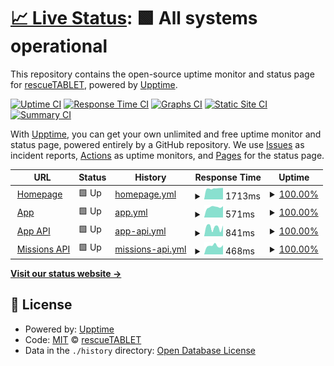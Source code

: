 # [📈 Live Status](https://rescuetablet.github.io/status): <!--live status--> **🟩 All systems operational**

This repository contains the open-source uptime monitor and status page for [rescueTABLET](https://rescuetablet.de), powered by [Upptime](https://github.com/upptime/upptime).

[![Uptime CI](https://github.com/rescuetablet/status/workflows/Uptime%20CI/badge.svg)](https://github.com/rescuetablet/status/actions?query=workflow%3A%22Uptime+CI%22)
[![Response Time CI](https://github.com/rescuetablet/status/workflows/Response%20Time%20CI/badge.svg)](https://github.com/rescuetablet/status/actions?query=workflow%3A%22Response+Time+CI%22)
[![Graphs CI](https://github.com/rescuetablet/status/workflows/Graphs%20CI/badge.svg)](https://github.com/rescuetablet/status/actions?query=workflow%3A%22Graphs+CI%22)
[![Static Site CI](https://github.com/rescuetablet/status/workflows/Static%20Site%20CI/badge.svg)](https://github.com/rescuetablet/status/actions?query=workflow%3A%22Static+Site+CI%22)
[![Summary CI](https://github.com/rescuetablet/status/workflows/Summary%20CI/badge.svg)](https://github.com/rescuetablet/status/actions?query=workflow%3A%22Summary+CI%22)

With [Upptime](https://upptime.js.org), you can get your own unlimited and free uptime monitor and status page, powered entirely by a GitHub repository. We use [Issues](https://github.com/rescuetablet/status/issues) as incident reports, [Actions](https://github.com/rescuetablet/status/actions) as uptime monitors, and [Pages](https://rescuetablet.github.io/status) for the status page.

<!--start: status pages-->
<!-- This summary is generated by Upptime (https://github.com/upptime/upptime) -->
<!-- Do not edit this manually, your changes will be overwritten -->
<!-- prettier-ignore -->
| URL | Status | History | Response Time | Uptime |
| --- | ------ | ------- | ------------- | ------ |
| <img alt="" src="https://icons.duckduckgo.com/ip3/rescuetablet.de.ico" height="13"> [Homepage](https://rescuetablet.de) | 🟩 Up | [homepage.yml](https://github.com/rescueTABLET/status/commits/HEAD/history/homepage.yml) | <details><summary><img alt="Response time graph" src="./graphs/homepage/response-time-week.png" height="20"> 1713ms</summary><br><a href="https://status.rescuetablet.com/history/homepage"><img alt="Response time 1855" src="https://img.shields.io/endpoint?url=https%3A%2F%2Fraw.githubusercontent.com%2FrescueTABLET%2Fstatus%2FHEAD%2Fapi%2Fhomepage%2Fresponse-time.json"></a><br><a href="https://status.rescuetablet.com/history/homepage"><img alt="24-hour response time 1813" src="https://img.shields.io/endpoint?url=https%3A%2F%2Fraw.githubusercontent.com%2FrescueTABLET%2Fstatus%2FHEAD%2Fapi%2Fhomepage%2Fresponse-time-day.json"></a><br><a href="https://status.rescuetablet.com/history/homepage"><img alt="7-day response time 1713" src="https://img.shields.io/endpoint?url=https%3A%2F%2Fraw.githubusercontent.com%2FrescueTABLET%2Fstatus%2FHEAD%2Fapi%2Fhomepage%2Fresponse-time-week.json"></a><br><a href="https://status.rescuetablet.com/history/homepage"><img alt="30-day response time 1748" src="https://img.shields.io/endpoint?url=https%3A%2F%2Fraw.githubusercontent.com%2FrescueTABLET%2Fstatus%2FHEAD%2Fapi%2Fhomepage%2Fresponse-time-month.json"></a><br><a href="https://status.rescuetablet.com/history/homepage"><img alt="1-year response time 1892" src="https://img.shields.io/endpoint?url=https%3A%2F%2Fraw.githubusercontent.com%2FrescueTABLET%2Fstatus%2FHEAD%2Fapi%2Fhomepage%2Fresponse-time-year.json"></a></details> | <details><summary><a href="https://status.rescuetablet.com/history/homepage">100.00%</a></summary><a href="https://status.rescuetablet.com/history/homepage"><img alt="All-time uptime 100.00%" src="https://img.shields.io/endpoint?url=https%3A%2F%2Fraw.githubusercontent.com%2FrescueTABLET%2Fstatus%2FHEAD%2Fapi%2Fhomepage%2Fuptime.json"></a><br><a href="https://status.rescuetablet.com/history/homepage"><img alt="24-hour uptime 100.00%" src="https://img.shields.io/endpoint?url=https%3A%2F%2Fraw.githubusercontent.com%2FrescueTABLET%2Fstatus%2FHEAD%2Fapi%2Fhomepage%2Fuptime-day.json"></a><br><a href="https://status.rescuetablet.com/history/homepage"><img alt="7-day uptime 100.00%" src="https://img.shields.io/endpoint?url=https%3A%2F%2Fraw.githubusercontent.com%2FrescueTABLET%2Fstatus%2FHEAD%2Fapi%2Fhomepage%2Fuptime-week.json"></a><br><a href="https://status.rescuetablet.com/history/homepage"><img alt="30-day uptime 100.00%" src="https://img.shields.io/endpoint?url=https%3A%2F%2Fraw.githubusercontent.com%2FrescueTABLET%2Fstatus%2FHEAD%2Fapi%2Fhomepage%2Fuptime-month.json"></a><br><a href="https://status.rescuetablet.com/history/homepage"><img alt="1-year uptime 100.00%" src="https://img.shields.io/endpoint?url=https%3A%2F%2Fraw.githubusercontent.com%2FrescueTABLET%2Fstatus%2FHEAD%2Fapi%2Fhomepage%2Fuptime-year.json"></a></details>
| <img alt="" src="https://icons.duckduckgo.com/ip3/app.rescuetablet.com.ico" height="13"> [App](https://app.rescuetablet.com) | 🟩 Up | [app.yml](https://github.com/rescueTABLET/status/commits/HEAD/history/app.yml) | <details><summary><img alt="Response time graph" src="./graphs/app/response-time-week.png" height="20"> 571ms</summary><br><a href="https://status.rescuetablet.com/history/app"><img alt="Response time 618" src="https://img.shields.io/endpoint?url=https%3A%2F%2Fraw.githubusercontent.com%2FrescueTABLET%2Fstatus%2FHEAD%2Fapi%2Fapp%2Fresponse-time.json"></a><br><a href="https://status.rescuetablet.com/history/app"><img alt="24-hour response time 626" src="https://img.shields.io/endpoint?url=https%3A%2F%2Fraw.githubusercontent.com%2FrescueTABLET%2Fstatus%2FHEAD%2Fapi%2Fapp%2Fresponse-time-day.json"></a><br><a href="https://status.rescuetablet.com/history/app"><img alt="7-day response time 571" src="https://img.shields.io/endpoint?url=https%3A%2F%2Fraw.githubusercontent.com%2FrescueTABLET%2Fstatus%2FHEAD%2Fapi%2Fapp%2Fresponse-time-week.json"></a><br><a href="https://status.rescuetablet.com/history/app"><img alt="30-day response time 609" src="https://img.shields.io/endpoint?url=https%3A%2F%2Fraw.githubusercontent.com%2FrescueTABLET%2Fstatus%2FHEAD%2Fapi%2Fapp%2Fresponse-time-month.json"></a><br><a href="https://status.rescuetablet.com/history/app"><img alt="1-year response time 602" src="https://img.shields.io/endpoint?url=https%3A%2F%2Fraw.githubusercontent.com%2FrescueTABLET%2Fstatus%2FHEAD%2Fapi%2Fapp%2Fresponse-time-year.json"></a></details> | <details><summary><a href="https://status.rescuetablet.com/history/app">100.00%</a></summary><a href="https://status.rescuetablet.com/history/app"><img alt="All-time uptime 99.99%" src="https://img.shields.io/endpoint?url=https%3A%2F%2Fraw.githubusercontent.com%2FrescueTABLET%2Fstatus%2FHEAD%2Fapi%2Fapp%2Fuptime.json"></a><br><a href="https://status.rescuetablet.com/history/app"><img alt="24-hour uptime 100.00%" src="https://img.shields.io/endpoint?url=https%3A%2F%2Fraw.githubusercontent.com%2FrescueTABLET%2Fstatus%2FHEAD%2Fapi%2Fapp%2Fuptime-day.json"></a><br><a href="https://status.rescuetablet.com/history/app"><img alt="7-day uptime 100.00%" src="https://img.shields.io/endpoint?url=https%3A%2F%2Fraw.githubusercontent.com%2FrescueTABLET%2Fstatus%2FHEAD%2Fapi%2Fapp%2Fuptime-week.json"></a><br><a href="https://status.rescuetablet.com/history/app"><img alt="30-day uptime 100.00%" src="https://img.shields.io/endpoint?url=https%3A%2F%2Fraw.githubusercontent.com%2FrescueTABLET%2Fstatus%2FHEAD%2Fapi%2Fapp%2Fuptime-month.json"></a><br><a href="https://status.rescuetablet.com/history/app"><img alt="1-year uptime 100.00%" src="https://img.shields.io/endpoint?url=https%3A%2F%2Fraw.githubusercontent.com%2FrescueTABLET%2Fstatus%2FHEAD%2Fapi%2Fapp%2Fuptime-year.json"></a></details>
| <img alt="" src="https://icons.duckduckgo.com/ip3/app-api.rescuetablet.com.ico" height="13"> [App API](https://app-api.rescuetablet.com/) | 🟩 Up | [app-api.yml](https://github.com/rescueTABLET/status/commits/HEAD/history/app-api.yml) | <details><summary><img alt="Response time graph" src="./graphs/app-api/response-time-week.png" height="20"> 841ms</summary><br><a href="https://status.rescuetablet.com/history/app-api"><img alt="Response time 981" src="https://img.shields.io/endpoint?url=https%3A%2F%2Fraw.githubusercontent.com%2FrescueTABLET%2Fstatus%2FHEAD%2Fapi%2Fapp-api%2Fresponse-time.json"></a><br><a href="https://status.rescuetablet.com/history/app-api"><img alt="24-hour response time 1014" src="https://img.shields.io/endpoint?url=https%3A%2F%2Fraw.githubusercontent.com%2FrescueTABLET%2Fstatus%2FHEAD%2Fapi%2Fapp-api%2Fresponse-time-day.json"></a><br><a href="https://status.rescuetablet.com/history/app-api"><img alt="7-day response time 841" src="https://img.shields.io/endpoint?url=https%3A%2F%2Fraw.githubusercontent.com%2FrescueTABLET%2Fstatus%2FHEAD%2Fapi%2Fapp-api%2Fresponse-time-week.json"></a><br><a href="https://status.rescuetablet.com/history/app-api"><img alt="30-day response time 992" src="https://img.shields.io/endpoint?url=https%3A%2F%2Fraw.githubusercontent.com%2FrescueTABLET%2Fstatus%2FHEAD%2Fapi%2Fapp-api%2Fresponse-time-month.json"></a><br><a href="https://status.rescuetablet.com/history/app-api"><img alt="1-year response time 990" src="https://img.shields.io/endpoint?url=https%3A%2F%2Fraw.githubusercontent.com%2FrescueTABLET%2Fstatus%2FHEAD%2Fapi%2Fapp-api%2Fresponse-time-year.json"></a></details> | <details><summary><a href="https://status.rescuetablet.com/history/app-api">100.00%</a></summary><a href="https://status.rescuetablet.com/history/app-api"><img alt="All-time uptime 100.00%" src="https://img.shields.io/endpoint?url=https%3A%2F%2Fraw.githubusercontent.com%2FrescueTABLET%2Fstatus%2FHEAD%2Fapi%2Fapp-api%2Fuptime.json"></a><br><a href="https://status.rescuetablet.com/history/app-api"><img alt="24-hour uptime 100.00%" src="https://img.shields.io/endpoint?url=https%3A%2F%2Fraw.githubusercontent.com%2FrescueTABLET%2Fstatus%2FHEAD%2Fapi%2Fapp-api%2Fuptime-day.json"></a><br><a href="https://status.rescuetablet.com/history/app-api"><img alt="7-day uptime 100.00%" src="https://img.shields.io/endpoint?url=https%3A%2F%2Fraw.githubusercontent.com%2FrescueTABLET%2Fstatus%2FHEAD%2Fapi%2Fapp-api%2Fuptime-week.json"></a><br><a href="https://status.rescuetablet.com/history/app-api"><img alt="30-day uptime 100.00%" src="https://img.shields.io/endpoint?url=https%3A%2F%2Fraw.githubusercontent.com%2FrescueTABLET%2Fstatus%2FHEAD%2Fapi%2Fapp-api%2Fuptime-month.json"></a><br><a href="https://status.rescuetablet.com/history/app-api"><img alt="1-year uptime 100.00%" src="https://img.shields.io/endpoint?url=https%3A%2F%2Fraw.githubusercontent.com%2FrescueTABLET%2Fstatus%2FHEAD%2Fapi%2Fapp-api%2Fuptime-year.json"></a></details>
| <img alt="" src="https://icons.duckduckgo.com/ip3/missions-api.rescuetablet.com.ico" height="13"> [Missions API](https://missions-api.rescuetablet.com/i18n/en) | 🟩 Up | [missions-api.yml](https://github.com/rescueTABLET/status/commits/HEAD/history/missions-api.yml) | <details><summary><img alt="Response time graph" src="./graphs/missions-api/response-time-week.png" height="20"> 468ms</summary><br><a href="https://status.rescuetablet.com/history/missions-api"><img alt="Response time 545" src="https://img.shields.io/endpoint?url=https%3A%2F%2Fraw.githubusercontent.com%2FrescueTABLET%2Fstatus%2FHEAD%2Fapi%2Fmissions-api%2Fresponse-time.json"></a><br><a href="https://status.rescuetablet.com/history/missions-api"><img alt="24-hour response time 506" src="https://img.shields.io/endpoint?url=https%3A%2F%2Fraw.githubusercontent.com%2FrescueTABLET%2Fstatus%2FHEAD%2Fapi%2Fmissions-api%2Fresponse-time-day.json"></a><br><a href="https://status.rescuetablet.com/history/missions-api"><img alt="7-day response time 468" src="https://img.shields.io/endpoint?url=https%3A%2F%2Fraw.githubusercontent.com%2FrescueTABLET%2Fstatus%2FHEAD%2Fapi%2Fmissions-api%2Fresponse-time-week.json"></a><br><a href="https://status.rescuetablet.com/history/missions-api"><img alt="30-day response time 539" src="https://img.shields.io/endpoint?url=https%3A%2F%2Fraw.githubusercontent.com%2FrescueTABLET%2Fstatus%2FHEAD%2Fapi%2Fmissions-api%2Fresponse-time-month.json"></a><br><a href="https://status.rescuetablet.com/history/missions-api"><img alt="1-year response time 552" src="https://img.shields.io/endpoint?url=https%3A%2F%2Fraw.githubusercontent.com%2FrescueTABLET%2Fstatus%2FHEAD%2Fapi%2Fmissions-api%2Fresponse-time-year.json"></a></details> | <details><summary><a href="https://status.rescuetablet.com/history/missions-api">100.00%</a></summary><a href="https://status.rescuetablet.com/history/missions-api"><img alt="All-time uptime 99.89%" src="https://img.shields.io/endpoint?url=https%3A%2F%2Fraw.githubusercontent.com%2FrescueTABLET%2Fstatus%2FHEAD%2Fapi%2Fmissions-api%2Fuptime.json"></a><br><a href="https://status.rescuetablet.com/history/missions-api"><img alt="24-hour uptime 100.00%" src="https://img.shields.io/endpoint?url=https%3A%2F%2Fraw.githubusercontent.com%2FrescueTABLET%2Fstatus%2FHEAD%2Fapi%2Fmissions-api%2Fuptime-day.json"></a><br><a href="https://status.rescuetablet.com/history/missions-api"><img alt="7-day uptime 100.00%" src="https://img.shields.io/endpoint?url=https%3A%2F%2Fraw.githubusercontent.com%2FrescueTABLET%2Fstatus%2FHEAD%2Fapi%2Fmissions-api%2Fuptime-week.json"></a><br><a href="https://status.rescuetablet.com/history/missions-api"><img alt="30-day uptime 100.00%" src="https://img.shields.io/endpoint?url=https%3A%2F%2Fraw.githubusercontent.com%2FrescueTABLET%2Fstatus%2FHEAD%2Fapi%2Fmissions-api%2Fuptime-month.json"></a><br><a href="https://status.rescuetablet.com/history/missions-api"><img alt="1-year uptime 99.96%" src="https://img.shields.io/endpoint?url=https%3A%2F%2Fraw.githubusercontent.com%2FrescueTABLET%2Fstatus%2FHEAD%2Fapi%2Fmissions-api%2Fuptime-year.json"></a></details>

<!--end: status pages-->

[**Visit our status website →**](https://rescuetablet.github.io/status)

## 📄 License

- Powered by: [Upptime](https://github.com/upptime/upptime)
- Code: [MIT](./LICENSE) © [rescueTABLET](https://rescuetablet.de)
- Data in the `./history` directory: [Open Database License](https://opendatacommons.org/licenses/odbl/1-0/)
